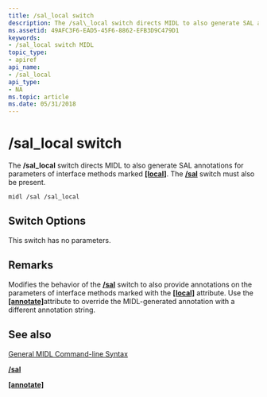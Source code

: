 ```yaml
---
title: /sal_local switch
description: The /sal\_local switch directs MIDL to also generate SAL annotations for parameters of interface methods marked \ local\ . The /sal switch must also be present.
ms.assetid: 49AFC3F6-EAD5-45F6-8862-EFB3D9C479D1
keywords:
- /sal_local switch MIDL
topic_type:
- apiref
api_name:
- /sal_local
api_type:
- NA
ms.topic: article
ms.date: 05/31/2018
---
```


# /sal\_local switch

The **/sal\_local** switch directs MIDL to also generate SAL annotations for parameters of interface methods marked [**\[local\]**](local.md). The [**/sal**](-sal.md) switch must also be present.

``` syntax
midl /sal /sal_local
```

## Switch Options

This switch has no parameters.

## Remarks

Modifies the behavior of the [**/sal**](-sal.md) switch to also provide annotations on the parameters of interface methods marked with the [**\[local\]**](local.md) attribute. Use the [**\[annotate\]**](annotate.md)attribute to override the MIDL-generated annotation with a different annotation string.

## See also

<dl> <dt>

[General MIDL Command-line Syntax](general-midl-command-line-syntax.md)
</dt> <dt>

[**/sal**](-sal.md)
</dt> <dt>

[**\[annotate\]**](annotate.md)
</dt> </dl>

 

 




